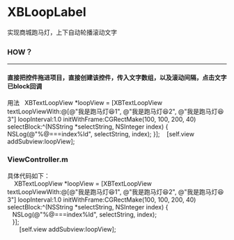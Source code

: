 # XBLoopLabel
实现商城跑马灯，上下自动轮播滚动文字

### HOW？  
***
#### 直接把控件拖进项目，直接创建该控件，传入文字数组，以及滚动间隔，点击文字已block回调

用法  
  XBTextLoopView *loopView = [XBTextLoopView textLoopViewWith:@[@"我是跑马灯😆1", @"我是跑马灯😆2", @"我是跑马灯😆3"] loopInterval:1.0 initWithFrame:CGRectMake(100, 100, 200, 40) selectBlock:^(NSString *selectString, NSInteger index) {
        NSLog(@"%@===index%ld", selectString, index);
    }];
    [self.view addSubview:loopView];  
    
### ViewController.m  
具体代码如下：  
    
        XBTextLoopView *loopView = [XBTextLoopView textLoopViewWith:@[@"我是跑马灯😆1", @"我是跑马灯😆2", @"我是跑马灯😆3"] loopInterval:1.0 initWithFrame:CGRectMake(100, 100, 200, 40) selectBlock:^(NSString *selectString, NSInteger index) {  
    NSLog(@"%@===index%ld", selectString, index);  
    }];  
        [self.view addSubview:loopView];
 

